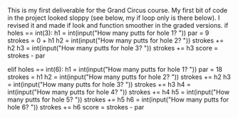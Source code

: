 This is my first deliverable for the Grand Circus course.
My first bit of code in the project looked sloppy (see below, my if loop only is there below).
I revised it and made if look and function smoother in the graded versions.
if holes == int(3):
    h1 = int(input("How many putts for hole 1? "))
    par = 9
    strokes = 0 + h1
    h2 = int(input("How many putts for hole 2? "))
    strokes += h2
    h3 = int(input("How many putts for hole 3? "))
    strokes += h3
    score = strokes - par

elif holes == int(6):
    h1 = int(input("How many putts for hole 1? "))
    par = 18
    strokes = h1
    h2 = int(input("How many putts for hole 2? "))
    strokes += h2
    h3 = int(input("How many putts for hole 3? "))
    strokes += h3
    h4 = int(input("How many putts for hole 4? "))
    strokes += h4
    h5 = int(input("How many putts for hole 5? "))
    strokes += h5
    h6 = int(input("How many putts for hole 6? "))
    strokes += h6
    score = strokes - par

    
